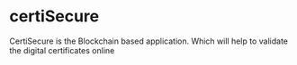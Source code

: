 # certiSecure
CertiSecure is the Blockchain based application. Which will help to validate the digital certificates online
